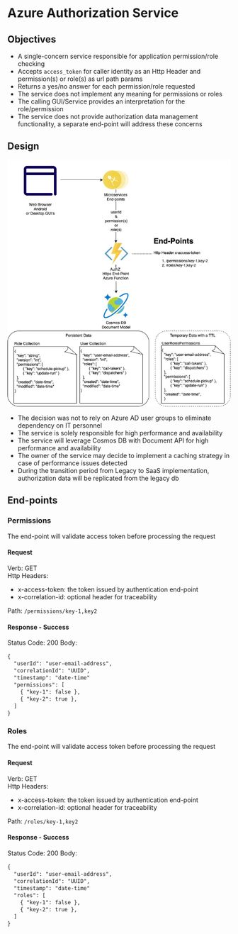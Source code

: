 # Azure Authorization Service

## Objectives

* A single-concern service responsible for application permission/role checking
* Accepts `access_token` for caller identity as an Http Header and permission(s) or role(s) as url path params
* Returns a yes/no answer for each permission/role requested
* The service does not implement any meaning for permissions or roles
* The calling GUI/Service provides an interpretation for the role/permission
* The service does not provide authorization data management functionality, a separate end-point will address these concerns

## Design

![](./media/AuthZ.jpg)

* The decision was not to rely on Azure AD user groups to eliminate dependency on IT personnel
* The service is solely responsible for high performance and availability
* The service will leverage Cosmos DB with Document API for high performance and availability
* The owner of the service may decide to implement a caching strategy in case of performance issues detected
* During the transition period from Legacy to SaaS implementation, authorization data will be replicated from the legacy db

## End-points

### Permissions

The end-point will validate access token before processing the request

#### Request

Verb: GET  
Http Headers: 
* x-access-token: the token issued by authentication end-point
* x-correlation-id: optional header for traceability

Path: `/permissions/key-1,key2`

#### Response - Success

Status Code: 200
Body:
```
{
  "userId": "user-email-address",
  "correlationId": "UUID",
  "timestamp": "date-time"
  "permissions": [
    { "key-1": false },
    { "key-2": true },
  ]
}
```

### Roles

The end-point will validate access token before processing the request

#### Request

Verb: GET  
Http Headers: 
* x-access-token: the token issued by authentication end-point
* x-correlation-id: optional header for traceability

Path: `/roles/key-1,key2`

#### Response - Success

Status Code: 200
Body:
```
{
  "userId": "user-email-address",
  "correlationId": "UUID",
  "timestamp": "date-time"
  "roles": [
    { "key-1": false },
    { "key-2": true },
  ]
}
```